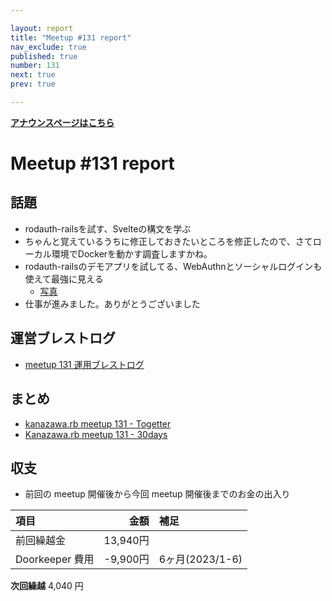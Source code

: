 ```yaml
---

layout: report
title: "Meetup #131 report"
nav_exclude: true
published: true
number: 131
next: true
prev: true

---
```


<div style="text-align: left;"><a href="/131"><strong>アナウンスページはこちら</strong></a></div>

# Meetup #131 report

## 話題

* rodauth-railsを試す、Svelteの構文を学ぶ
* ちゃんと覚えているうちに修正しておきたいところを修正したので、さてローカル環境でDockerを動かす調査しますかね。
* rodauth-railsのデモアプリを試してる、WebAuthnとソーシャルログインも使えて最強に見える
  + [写真](https://twitter.com/nagutabby/status/1680100884456538115)
* 仕事が進みました。ありがとうございました

## 運営ブレストログ

* [meetup 131 運用ブレストログ](https://github.com/kanazawarb/meetup/wiki/meetup-131-%E9%81%8B%E7%94%A8%E3%83%96%E3%83%AC%E3%82%B9%E3%83%88%E3%83%AD%E3%82%B0)

## まとめ

* [kanazawa.rb meetup 131 - Togetter](https://togetter.com/li/2187356)
* [Kanazawa.rb meetup 131 - 30days](https://30d.jp/kzrb/121)

## 収支

* 前回の meetup 開催後から今回 meetup 開催後までのお金の出入り

|項目                           |金額         |補足                                               |
|:------------------------------|------------:|:--------------------------------------------------|
| 前回繰越金                    |      13,940円 |                                                   |
| Doorkeeper 費用              |    -9,900円 | 6ヶ月(2023/1-6)                              |

**次回繰越**  4,040 円
